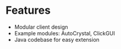 # Features

- Modular client design
- Example modules: AutoCrystal, ClickGUI
- Java codebase for easy extension
